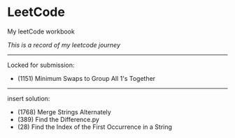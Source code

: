 # LeetCode
My leetCode workbook

_This is a record of my leetcode journey_

---
Locked for submission:
* (1151) Minimum Swaps to Group All 1's Together
---
insert solution:
* (1768) Merge Strings Alternately
* (389) Find the Difference.py
* (28) Find the Index of the First Occurrence in a String
